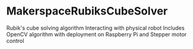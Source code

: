 # MakerspaceRubiksCubeSolver
Rubik's cube solving algorithm
Interacting with physical robot
Includes OpenCV algorithm with deployment on Raspberry Pi and Stepper motor control
